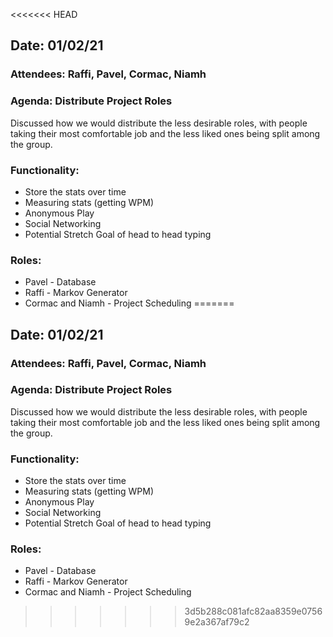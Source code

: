 <<<<<<< HEAD
## Date: 01/02/21

### Attendees: Raffi, Pavel, Cormac, Niamh

### Agenda: Distribute Project Roles

Discussed how we would distribute the less desirable roles, with people taking their most comfortable job and the less liked ones being split among the group.

### Functionality:

* Store the stats over time
* Measuring stats (getting WPM)
* Anonymous Play
* Social Networking
* Potential Stretch Goal of head to head typing 

### Roles:
* Pavel - Database
* Raffi - Markov Generator
* Cormac and Niamh - Project Scheduling
=======
## Date: 01/02/21

### Attendees: Raffi, Pavel, Cormac, Niamh

### Agenda: Distribute Project Roles

Discussed how we would distribute the less desirable roles, with people taking their most comfortable job and the less liked ones being split among the group.

### Functionality:

* Store the stats over time
* Measuring stats (getting WPM)
* Anonymous Play
* Social Networking
* Potential Stretch Goal of head to head typing 

### Roles:
* Pavel - Database
* Raffi - Markov Generator
* Cormac and Niamh - Project Scheduling
>>>>>>> 3d5b288c081afc82aa8359e07569e2a367af79c2
